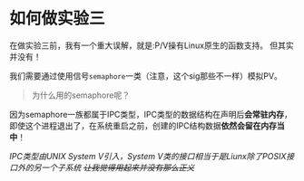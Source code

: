 # 如何做实验三
在做实验三前，我有一个重大误解，就是:P/V操有Linux原生的函数支持。
但其实并没有！

我们需要通过使用信号`semaphore`一类（注意，这个sig那些不一样）模拟PV。

> 为什么用的semaphore呢？

因为semaphore一族都属于IPC类型，IPC类型的数据结构在声明后**会常驻内存**，即使这个进程退出了，在系统重启之前，创建的IPC结构数据**依然会留在内存当中**！

*IPC类型由UNIX System V引入，System V类的接口相当于是Liunx除了POSIX接口外的另一个子系统 ~~让我觉得用起来并没有那么正义~~*